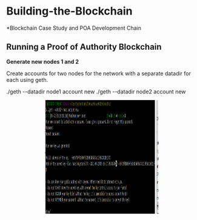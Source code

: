 # Building-the-Blockchain
*Blockchain Case Study and POA Development Chain

## Running a Proof of Authority Blockchain

**Generate new nodes 1 and 2**

Create accounts for two nodes for the network with a separate datadir for each using geth.

./geth --datadir node1 account new
./geth --datadir node2 account new

<p align="center">
    	<img src="/Screenshots/node1.png" width="300" height="300">
</p>







